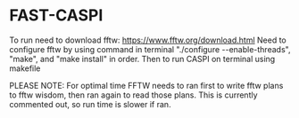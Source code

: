 # FAST-CASPI

To run need to download fftw: https://www.fftw.org/download.html
Need to configure fftw by using command in terminal "./configure --enable-threads", "make", and "make install" in order.
Then to run CASPI on terminal using makefile

PLEASE NOTE: For optimal time FFTW needs to ran first to write fftw plans to fftw wisdom, then ran again to read those plans. This is currently commented out, so run time is slower if ran. 
